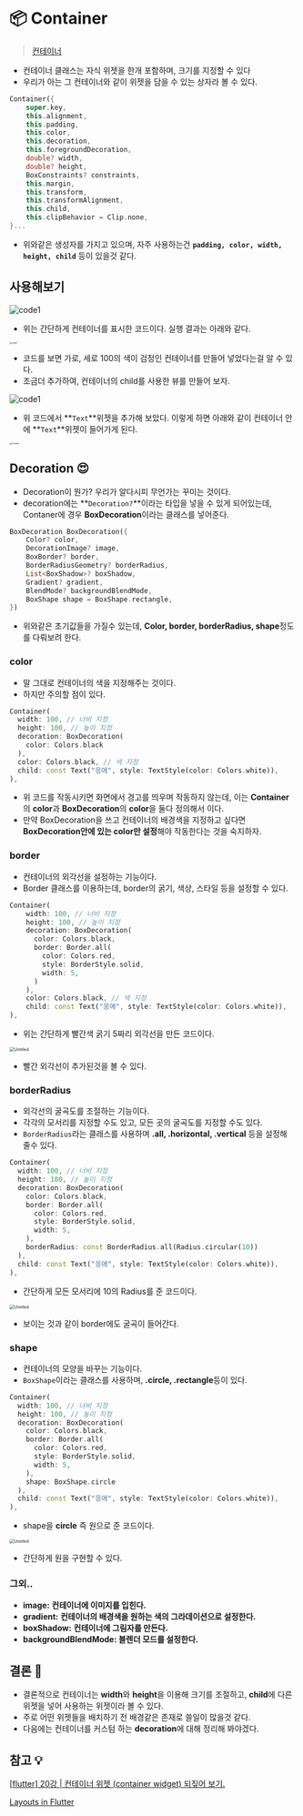 # 📦 Container

> [컨테이너](https://namu.wiki/w/컨테이너)

- 컨테이너 클래스는 자식 위젯을 한개 포함하며, 크기를 지정할 수 있다
- 우리가 아는 그 컨테이너와 같이 위젯을 담을 수 있는 상자라 볼 수 있다.

```dart
Container({
    super.key,
    this.alignment,
    this.padding,
    this.color,
    this.decoration,
    this.foregroundDecoration,
    double? width,
    double? height,
    BoxConstraints? constraints,
    this.margin,
    this.transform,
    this.transformAlignment,
    this.child,
    this.clipBehavior = Clip.none,
}...
```

- 위와같은 생성자를 가지고 있으며, 자주 사용하는건 **`padding, color, width, height, child`** 등이 있을것 같다.

## 사용해보기

![code1](https://github.com/BJCHO0501/Flutter/blob/main/memo/Container/image/code1.png?raw=true)

- 위는 간단하게 컨테이너를 표시한 코드이다. 실행 결과는 아래와 같다.

<img src="https://github.com/BJCHO0501/Flutter/blob/main/memo/Container/image/result1.png?raw=true" alt="code1" style="zoom:25%;" />

- 코드를 보면 가로, 세로 100의 색이 검정인 컨테이너를 만들어 넣었다는걸 알 수 있다.
- 조금더 추가하여, 컨테이너의 child를 사용한 뷰를 만들어 보자.

![code1](https://github.com/BJCHO0501/Flutter/blob/main/memo/Container/image/code2.png?raw=true)

- 위 코드에서 **`Text`**위젯을 추가해 보았다. 이렇게 하면 아래와 같이 컨테이너 안에 **`Text`**위젯이 들어가게 된다.

<img src="https://github.com/BJCHO0501/Flutter/blob/main/memo/Container/image/result2.png?raw=true" alt="Untitled" style="zoom:25%;" />

## Decoration 😍

- Decoration이 뭔가? 우리가 알다시피 무언가는 꾸미는 것이다.
- decoration에는 **`Decoration?`**이라는 타입을 넣을 수 있게 되어있는데, Contaner에 경우 **BoxDecoration**이라는 클래스를 넣어준다.

```dart
BoxDecoration BoxDecoration({   
	Color? color,  
	DecorationImage? image,   
	BoxBorder? border,   
	BorderRadiusGeometry? borderRadius,   
	List<BoxShadow>? boxShadow,   
	Gradient? gradient,   
	BlendMode? backgroundBlendMode,   
	BoxShape shape = BoxShape.rectangle, 
})
```

- 위와같은 초기값들을 가질수 있는데, **Color, border, borderRadius, shape**정도를 다뤄보려 한다.

### color

- 말 그대로 컨테이너의 색을 지정해주는 것이다.
- 하지만 주의할 점이 있다.

```dart
Container(
  width: 100, // 너비 지정
  height: 100, // 높이 지정
  decoration: BoxDecoration(
    color: Colors.black
  ),
  color: Colors.black, // 색 지정
  child: const Text("응애", style: TextStyle(color: Colors.white)),
),
```

- 위 코드를 작동시키면 화면에서 경고를 띄우며 작동하지 않는데, 이는 **Container**의 **color**과 **BoxDecoration**의 **color**을 둘다 정의해서 이다.
- 만약 BoxDecoration을 쓰고 컨테이너의 배경색을 지정하고 싶다면 **BoxDecoration안에 있는 color만 설정**해야 작동한다는 것을 숙지하자.

### border

- 컨테이너의 외각선을 설정하는 기능이다.
- Border 클래스를 이용하는데, border의 굵기, 색상, 스타일 등을 설정할 수 있다.

```dart
Container(
	width: 100, // 너비 지정
	height: 100, // 높이 지정
	decoration: BoxDecoration(
	  color: Colors.black,
	  border: Border.all(
	    color: Colors.red,
	    style: BorderStyle.solid,
	    width: 5,
	  )
	),
	color: Colors.black, // 색 지정
	child: const Text("응애", style: TextStyle(color: Colors.white)),
),
```

- 위는 간단하게 빨간색 굵기 5짜리 외각선을 만든 코드이다.

<img src="https://i.ibb.co/Kr8XL1Q/result1.png&quot; alt=&quot;result2" alt="Untitled" style="zoom:50%;" />

- 빨간 외각선이 추가된것을 볼 수 있다.

### **borderRadius**

- 외각선의 굴곡도를 조절하는 기능이다.
- 각각의 모서리를 지정할 수도 있고, 모든 곳의 굴곡도를 지정할 수도 있다.
- `BorderRadius`라는 클래스를 사용하며 **.all, .horizontal, .vertical** 등을 설정해 줄수 있다.

```dart
Container(
  width: 100, // 너비 지정
  height: 100, // 높이 지정
  decoration: BoxDecoration(
    color: Colors.black,
    border: Border.all(
      color: Colors.red,
      style: BorderStyle.solid,
      width: 5,
    ),
    borderRadius: const BorderRadius.all(Radius.circular(10))
  ),
  child: const Text("응애", style: TextStyle(color: Colors.white)),
),
```

- 간단하게 모든 모서리에 10의 Radius를 준 코드이다.

<img src="https://i.ibb.co/rtmDLTw/result2.png&quot; alt=&quot;result2" alt="Untitled" style="zoom:50%;" />

- 보이는 것과 같이 border에도 굴곡이 들어간다.

### shape

- 컨테이너의 모양을 바꾸는 기능이다.
- `BoxShape`이라는 클래스를 사용하며, **.circle, .rectangle**등이 있다.

```dart
Container(
  width: 100, // 너비 지정
  height: 100, // 높이 지정
  decoration: BoxDecoration(
    color: Colors.black,
    border: Border.all(
      color: Colors.red,
      style: BorderStyle.solid,
      width: 5,
    ),
    shape: BoxShape.circle
  ),
  child: const Text("응애", style: TextStyle(color: Colors.white)),
),
```

- shape을 **circle** 즉 원으로 준 코드이다.

<img src="https://i.ibb.co/nB22L01/result3.png&quot; alt=&quot;result3" alt="Untitled" style="zoom:50%;" />

- 간단하게 원을 구현할 수 있다.

### 그외..

- **image:** **컨테이너에 이미지를 입힌다.**
- **gradient:** **컨테이너의 배경색을 원하는 색의 그라데이션으로 설정한다.**
- **boxShadow:** **컨테이너에 그림자를 만든다.**
- **backgroundBlendMode: 블렌더 모드를 설정한다.**



## 결론 🔖

- 결론적으로 컨테이너는 **width**와 **height**을 이용해 크기를 조절하고, **child**에 다른 위젯을 넣어 사용하는 위젯이라 볼 수 있다.
- 주로 어떤 위젯들을 배치하기 전 배경같은 존재로 쓸일이 많을것 같다.
- 다음에는 컨테이너를 커스텀 하는 **decoration**에 대해 정리해 봐야겠다.

## 참고 💡

[[flutter\] 20강 | 컨테이너 위젯 (container widget) 되짚어 보기.](https://rldd.tistory.com/173)

[Layouts in Flutter](https://docs.flutter.dev/ui/layout)